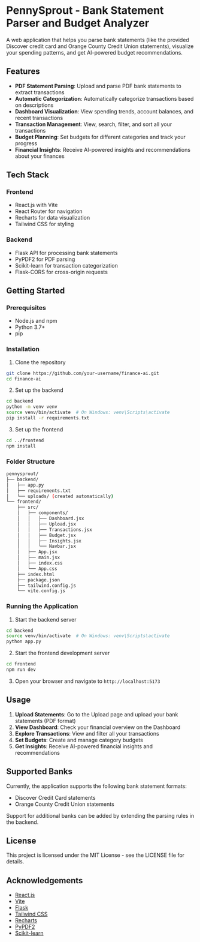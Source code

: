 # PennySprout - Bank Statement Parser and Budget Analyzer

A web application that helps you parse bank statements (like the provided Discover credit card and Orange County Credit Union statements), visualize your spending patterns, and get AI-powered budget recommendations.

## Features

- **PDF Statement Parsing**: Upload and parse PDF bank statements to extract transactions
- **Automatic Categorization**: Automatically categorize transactions based on descriptions
- **Dashboard Visualization**: View spending trends, account balances, and recent transactions
- **Transaction Management**: View, search, filter, and sort all your transactions
- **Budget Planning**: Set budgets for different categories and track your progress
- **Financial Insights**: Receive AI-powered insights and recommendations about your finances

## Tech Stack

### Frontend
- React.js with Vite
- React Router for navigation
- Recharts for data visualization
- Tailwind CSS for styling

### Backend
- Flask API for processing bank statements
- PyPDF2 for PDF parsing
- Scikit-learn for transaction categorization
- Flask-CORS for cross-origin requests

## Getting Started

### Prerequisites
- Node.js and npm
- Python 3.7+
- pip

### Installation

1. Clone the repository
```bash
git clone https://github.com/your-username/finance-ai.git
cd finance-ai
```

2. Set up the backend
```bash
cd backend
python -m venv venv
source venv/bin/activate  # On Windows: venv\Scripts\activate
pip install -r requirements.txt
```

3. Set up the frontend
```bash
cd ../frontend
npm install
```

### Folder Structure
```bash
pennysprout/
├── backend/
│   ├── app.py
│   ├── requirements.txt
│   └── uploads/ (created automatically)
└── frontend/
    ├── src/
    │   ├── components/
    │   │   ├── Dashboard.jsx
    │   │   ├── Upload.jsx
    │   │   ├── Transactions.jsx
    │   │   ├── Budget.jsx
    │   │   ├── Insights.jsx
    │   │   └── Navbar.jsx
    │   ├── App.jsx
    │   ├── main.jsx
    │   ├── index.css
    │   └── App.css
    ├── index.html
    ├── package.json
    ├── tailwind.config.js
    └── vite.config.js
```

### Running the Application

1. Start the backend server
```bash
cd backend
source venv/bin/activate  # On Windows: venv\Scripts\activate
python app.py
```

2. Start the frontend development server
```bash
cd frontend
npm run dev
```

3. Open your browser and navigate to `http://localhost:5173`

## Usage

1. **Upload Statements**: Go to the Upload page and upload your bank statements (PDF format)
2. **View Dashboard**: Check your financial overview on the Dashboard
3. **Explore Transactions**: View and filter all your transactions
4. **Set Budgets**: Create and manage category budgets
5. **Get Insights**: Receive AI-powered financial insights and recommendations

## Supported Banks

Currently, the application supports the following bank statement formats:
- Discover Credit Card statements
- Orange County Credit Union statements

Support for additional banks can be added by extending the parsing rules in the backend.

## License

This project is licensed under the MIT License - see the LICENSE file for details.

## Acknowledgements

- [React.js](https://reactjs.org/)
- [Vite](https://vitejs.dev/)
- [Flask](https://flask.palletsprojects.com/)
- [Tailwind CSS](https://tailwindcss.com/)
- [Recharts](https://recharts.org/)
- [PyPDF2](https://pypdf2.readthedocs.io/)
- [Scikit-learn](https://scikit-learn.org/)